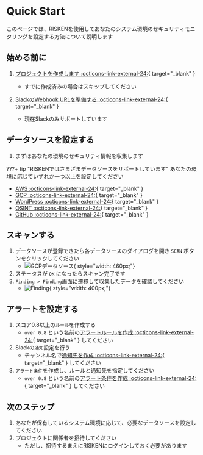 # Quick Start

このページでは、RISKENを使用してあなたのシステム環境のセキュリティモニタリングを設定する方法について説明します


## 始める前に

1. [プロジェクトを作成します :octicons-link-external-24:](/risken/project/#_2){ target="_blank" }
    - すでに作成済みの場合はスキップしてください

2. [SlackのWebhook URLを準備する :octicons-link-external-24:](https://api.slack.com/messaging/webhooks){ target="_blank" }
    - 現在Slackのみサポートしています


## データソースを設定する

1. まずはあなたの環境のセキュリティ情報を収集します

???+ tip "RISKENではさまざまデータソースをサポートしています"
    あなたの環境に応じていずれか一つ以上を設定してください

- [AWS :octicons-link-external-24:](/aws/overview_datasource/){ target="_blank" }
- [GCP :octicons-link-external-24:](/google/overview_datasource/){ target="_blank" }
- [WordPress :octicons-link-external-24:](/diagnosis/wpscan_datasource/){ target="_blank" }
- [OSINT :octicons-link-external-24:](/osint/datasource/){ target="_blank" }
- [GitHub :octicons-link-external-24:](/code/github_setting/){ target="_blank" }

## スキャンする

1. データソースが登録できたら各データソースのダイアログを開き `SCAN` ボタンをクリックしてください
    - ![GCPデータソース](/img/google/gcp_datasource_list.png){ style="width: 460px;"}
2. ステータスが `OK` になったらスキャン完了です
3. `Finding > Finding`画面に遷移して収集したデータを確認してください
    - ![Finding](/img/risken/finding_list.png){ style="width: 400px;"}

## アラートを設定する

1. スコア0.8以上の`ルール`を作成する
    - `over 0.8` という名前の[アラートルールを作成 :octicons-link-external-24:](/risken/alert/#_4){ target="_blank" } してください
2. Slackの`通知`設定を行う
    - チャンネル名で[通知先を作成 :octicons-link-external-24:](/risken/alert/#_5){ target="_blank" } してください
3. `アラート条件`を作成し、ルールと通知先を指定してください
    - `over 0.8` という名前の[アラート条件を作成 :octicons-link-external-24:](/risken/alert/#_6){ target="_blank" } してください

## 次のステップ

1. あなたが保有しているシステム環境に応じて、必要なデータソースを設定してください
2. プロジェクトに関係者を招待してください
    - ただし、招待するまえにRISKENにログインしておく必要があります
